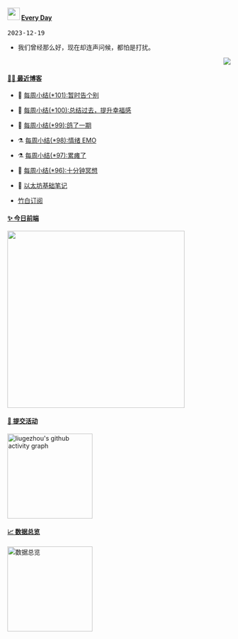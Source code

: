 <!--Start-->
 <h4> <img src="https://emojis.slackmojis.com/emojis/images/1621024394/39092/cat-roll.gif?1621024394" width="28" /> <a href="https://github.com/liugezhou/liugezhou/blob/master/quotations.md"> Every Day</a></h4>

<kbd>2023-12-19</kbd>

- 我们曾经那么好，现在却连声问候，都怕是打扰。

<p align="right">
<img src="https://visitor-badge.glitch.me/badge?page_id=liugezhou.liugezhou" />
</p>
<!--End-->

#### [ 🧑‍💻 最近博客](https://blog.liugezhou.online)
<!-- 
<img align='right' src="https://wiki.eryajf.net/img/dengxia.gif" width="330" /> -->

<!-- BLOG-POST-LIST:START -->
- 🦆 [每周小结&lpar;*101&rpar;:暂时告个别](https://blog.liugezhou.online/202314-No101/) 

- 🧰 [每周小结&lpar;*100&rpar;:总结过去，提升幸福感](https://blog.liugezhou.online/202313-No100/) 

- 🤩 [每周小结&lpar;*99&rpar;:鸽了一期](https://blog.liugezhou.online/202310-No99/) 

- ⚗️ [每周小结&lpar;*98&rpar;:情绪 EMO](https://blog.liugezhou.online/202309-No98/) 

- ⚗️ [每周小结&lpar;*97&rpar;:累瘫了](https://blog.liugezhou.online/202308-No97/) 

- 🌊 [每周小结&lpar;*96&rpar;:十分钟冥想](https://blog.liugezhou.online/202307-No96/) 

- 🧰 [以太坊基础笔记](https://blog.liugezhou.online/034-ethereum/) 
<!-- BLOG-POST-LIST:END -->
- [竹白订阅](https://zhouzhou.zhubai.love)

#### [ ✨ 今日前端](https://day.liugezhou.online)
<image src="https://cdn.staticaly.com/gh/liugezhou/image@master/day/today.png" height="400px"/>

#### [ 🧐 提交活动]()
  <img alt="liugezhou's github activity graph" src="https://github-readme-activity-graph.cyclic.app/graph?username=liugezhou&bg_color=040109&color=3b9767&line=4c9e86&point=57d016&area=true&hide_border=true)](https://github.com/ashutosh00710/github-readme-activity-graph" height="192px" />

#### [ 📈 数据总览]()
<a href="https://github.com/liugezhou" target="_blank">
  <img alt="数据总览" src="https://denvercoder1-github-readme-stats.vercel.app/api/?username=liugezhou&show_icons=true&count_private=true&theme=react&hide_border=true&bg_color=1F222E&title_color=F85D7F&icon_color=F8D866" height="192px" />
</a>
































































































































































































































